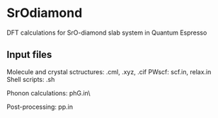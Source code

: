 # SrOdiamond
DFT calculations for SrO-diamond slab system in Quantum Espresso

## Input files
 Molecule and crystal sctructures: .cml, .xyz, .cif
 PWscf: scf.in, relax.in\
 Shell scripts: .sh
 
 Phonon calculations: phG.in\
 
 Post-processing: pp.in
 

 
 
 
 
 
 
 
